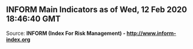 ## INFORM Main Indicators as of Wed, 12 Feb 2020 18:46:40 GMT

Source: **INFORM (Index For Risk Management) - http://www.inform-index.org**
